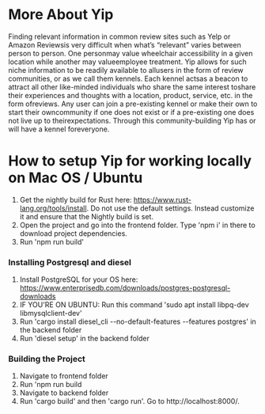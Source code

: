<h1>More About Yip</h1>
Finding relevant information in common review sites such as Yelp or Amazon Reviewsis very difficult when what’s “relevant” varies between person to person. One personmay value wheelchair accessibility in a given location while another may valueemployee treatment. ​Yip​ allows for such niche information to be readily available to allusers in the form of review communities, or as we call them kennels. Each kennel actsas a beacon to attract all other like-minded individuals who share the same interest toshare their experiences and thoughts with a location, product, service, etc. in the form ofreviews. Any user can join a pre-existing kennel or make their own to start their owncommunity if one does not exist or if a pre-existing one does not live up to theirexpectations. Through this community-building ​Yip​ has or will have a kennel foreveryone.

<h1>How to setup Yip for working locally on Mac OS / Ubuntu</h1>

1. Get the nightly build for Rust here: https://www.rust-lang.org/tools/install. Do not use the default settings. Instead customize it and ensure that the Nightly build is set.
2. Open the project and go into the frontend folder. Type 'npm i' in there to download project dependencies.
3. Run 'npm run build'

<h3>Installing Postgresql and diesel</h3>

1. Install PostgreSQL for your OS here: https://www.enterprisedb.com/downloads/postgres-postgresql-downloads
2. IF YOU'RE ON UBUNTU: Run this command 'sudo apt install libpq-dev libmysqlclient-dev'
3. Run 'cargo install diesel_cli --no-default-features --features postgres' in the backend folder
4. Run 'diesel setup' in the backend folder

<h3>Building the Project </h3>

1. Navigate to frontend folder
3. Run 'npm run build
5. Navigate to backend folder
6. Run 'cargo build' and then 'cargo run'. Go to http://localhost:8000/.
